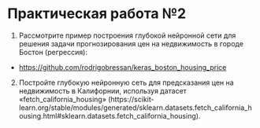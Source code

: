 # Практическая работа №2
1. Рассмотрите пример построения глубокой нейронной сети для решения задачи прогнозирования цен на недвижимость в городе Бостон (регрессия):
- https://github.com/rodrigobressan/keras_boston_housing_price
2.  Постройте глубокую нейронную сеть для предсказания цен на недвижимость в 
Калифорнии, используя датасет «fetch_california_housing» (https://scikit-
learn.org/stable/modules/generated/sklearn.datasets.fetch_california_housing.html#sklearn.datasets.fetch_california_housing).


